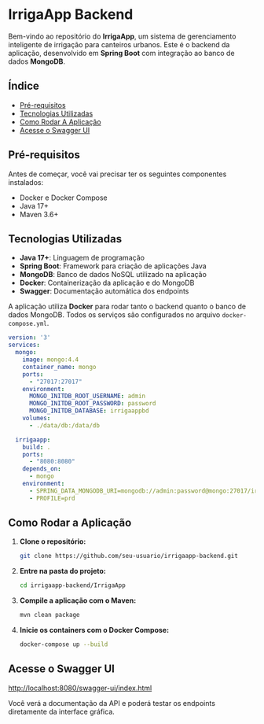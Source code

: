 # IrrigaApp Backend

Bem-vindo ao repositório do **IrrigaApp**, um sistema de gerenciamento inteligente de irrigação para canteiros urbanos. Este é o backend da aplicação, desenvolvido em **Spring Boot** com integração ao banco de dados **MongoDB**.

## Índice

- [Pré-requisitos](#pré-requisitos)
- [Tecnologias Utilizadas](#tecnologias-utilizadas)
- [Como Rodar A Aplicação](#como-rodar-a-aplicação)
- [Acesse o Swagger UI](#acesse-o-swagger-UI)

## Pré-requisitos

Antes de começar, você vai precisar ter os seguintes componentes instalados:

- Docker e Docker Compose
- Java 17+
- Maven 3.6+

## Tecnologias Utilizadas

- **Java 17+**: Linguagem de programação
- **Spring Boot**: Framework para criação de aplicações Java
- **MongoDB**: Banco de dados NoSQL utilizado na aplicação
- **Docker**: Containerização da aplicação e do MongoDB
- **Swagger**: Documentação automática dos endpoints


A aplicação utiliza **Docker** para rodar tanto o backend quanto o banco de dados MongoDB. Todos os serviços são configurados no arquivo `docker-compose.yml`.

```yaml
version: '3'
services:
  mongo:
    image: mongo:4.4
    container_name: mongo
    ports:
      - "27017:27017"
    environment:
      MONGO_INITDB_ROOT_USERNAME: admin
      MONGO_INITDB_ROOT_PASSWORD: password
      MONGO_INITDB_DATABASE: irrigaappbd
    volumes:
      - ./data/db:/data/db

  irrigaapp:
    build: .
    ports:
      - "8080:8080"
    depends_on:
      - mongo
    environment:
      - SPRING_DATA_MONGODB_URI=mongodb://admin:password@mongo:27017/irrigaappbd?authSource=admin
      - PROFILE=prd
```

## Como Rodar a Aplicação

1. **Clone o repositório:**

   ```bash
   git clone https://github.com/seu-usuario/irrigaapp-backend.git
   ```
2. **Entre na pasta do projeto:** 
   ```bash
   cd irrigaapp-backend/IrrigaApp
   ```
   
3. **Compile a aplicação com o Maven:**
   ```bash
   mvn clean package
    ```
4. **Inicie os containers com o Docker Compose:**
   ```bash
   docker-compose up --build
   ```
## Acesse o Swagger UI

[http://localhost:8080/swagger-ui/index.html](http://localhost:8080/swagger-ui/index.html)

Você verá a documentação da API e poderá testar os endpoints diretamente da interface gráfica.



   
